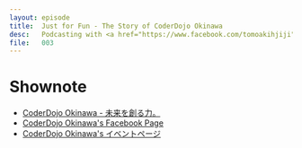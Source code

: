 ```yaml
---
layout: episode
title:  Just for Fun - The Story of CoderDojo Okinawa
desc:   Podcasting with <a href="https://www.facebook.com/tomoakihjiji">Tomoaki Higa</a> in Naha, Okinawa.
file:   003
---
```


# Shownote

- [CoderDojo Okinawa - 未来を創る力。](http://okinawa.coderdojo.jp/)
- [CoderDojo Okinawa's Facebook Page](https://www.facebook.com/coderdojo.okinawa/)
- [CoderDojo Okinawa's イベントページ](https://coderdojookinawa.doorkeeper.jp/)
